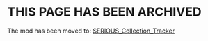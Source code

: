 # THIS PAGE HAS BEEN ARCHIVED

The mod has been moved to: [SERIOUS_Collection_Tracker](https://github.com/Bence7661/SERIOUS_Collection_Tracker)
